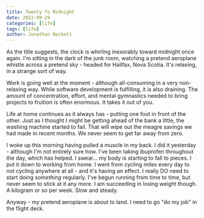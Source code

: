 ```yaml
---
title: Twenty To Midnight
date: 2022-09-29
categories: [life]
tags: [life]
author: Jonathan Beckett
---
```


As the title suggests, the clock is whirling inexorably toward midnight once again. I'm sitting in the dark of the junk room, watching a pretend aeroplane whistle across a pretend sky - headed for Halifax, Nova Scotia. It's relaxing, in a strange sort of way.

Work is going well at the moment - although all-consuming in a very non-relaxing way. While software development is fulfilling, it is also draining. The amount of concentration, effort, and mental gymnastics needed to bring projects to fruition is often enormous. It takes it out of you.

Life at home continues as it always has - putting one foot in front of the other. Just as I thought I might be getting ahead of the bank a little, the washing machine started to fail. That will wipe out the meagre savings we had made in recent months. We never seem to get far away from zero.

I woke up this morning having pulled a muscle in my back. I did it yesterday - although I'm not entirely sure how. I've been taking ibuprofen throughout the day, which has helped. I swear... my body is starting to fall to pieces. I put it down to working from home. I went from cycling miles every day to not cycling anywhere at all - and it's having an effect. I really DO need to start doing *something* regularly. I've begun running from time to time, but never seem to stick at it any more. I am succeeding in losing weight though. A kilogram or so per week. Slow and steady.

Anyway - my pretend aeroplane is about to land. I need to go "do my job" in the flight deck.